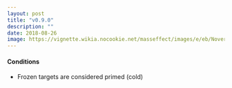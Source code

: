 ```yaml
---
layout: post
title: "v0.9.0"
description: ""
date: 2018-08-26
image: https://vignette.wikia.nocookie.net/masseffect/images/e/eb/Noveria-Mira_core_activation_mini-game.png/revision/latest?cb=20090220023955
---
```


#### Conditions

- Frozen targets are considered primed (cold)


